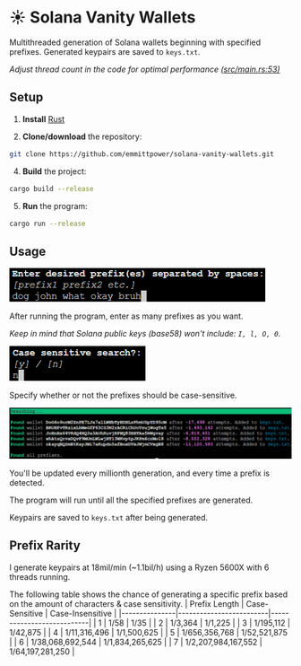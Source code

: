 # ☀️ Solana Vanity Wallets
Multithreaded generation of Solana wallets beginning with specified prefixes. Generated keypairs are saved to `keys.txt`. 

*Adjust thread count in the code for optimal performance [(src/main.rs:53)](https://github.com/emmittpower/solana-vanity-wallets/blob/bcd6010e0fe027f37a89d3e2380d881cddc4b659/src/main.rs#L53)*

## Setup
1. **Install** [Rust](https://www.rust-lang.org/tools/install)
   
3. **Clone/download** the repository:
  ```bash
  git clone https://github.com/emmittpower/solana-vanity-wallets.git
  ```
4. **Build** the project:
  ```bash
  cargo build --release
  ```
5. **Run** the program:
  ```bash
  cargo run --release
  ```

## Usage
![rdme1](/readme/1.png)

After running the program, enter as many prefixes as you want.

*Keep in mind that Solana public keys (base58) won't include:  `I, l, O, 0`*.


![rdme2](/readme/2.png)

Specify whether or not the prefixes should be case-sensitive.

![rdme3](/readme/3.png)

You'll be updated every millionth generation, and every time a prefix is detected. 

The program will run until all the specified prefixes are generated.

Keypairs are saved to `keys.txt` after being generated.

## Prefix Rarity
I generate keypairs at 18mil/min (~1.1bil/h) using a Ryzen 5600X with 6 threads running. 

The following table shows the chance of generating a specific prefix based on the amount of characters & case sensitivity.
| Prefix Length | Case-Sensitive | Case-Insensitive |
|---------------|-------------------------|---------------------------|
| 1             | 1/58                      | 1/35                        |
| 2             | 1/3,364                   | 1/1,225                     |
| 3             | 1/195,112                 | 1/42,875                    |
| 4             | 1/11,316,496              | 1/1,500,625                 |
| 5             | 1/656,356,768             | 1/52,521,875                |
| 6             | 1/38,068,692,544          | 1/1,834,265,625             |
| 7             | 1/2,207,984,167,552       | 1/64,197,281,250            |
